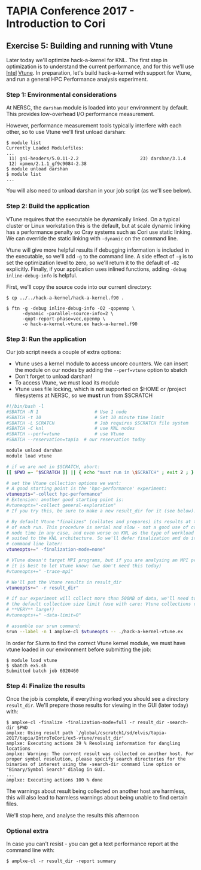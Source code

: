 # TAPIA Conference 2017 - Introduction to Cori

## Exercise 5: Building and running with Vtune

Later today we'll optimize hack-a-kernel for KNL. The first step in 
optimization is to understand the current performance, and for this we'll use
[Intel] [Vtune]. In preparation, let's build hack-a-kernel with support for
Vtune, and run a general HPC Performance  analysis experiment.

[Intel]: https://software.intel.com/en-us/intel-vtune-amplifier-xe
[Vtune]: http://www.nersc.gov/users/software/performance-and-debugging-tools/vtune/

### Step 1: Environmental considerations

At NERSC, the `darshan` module is loaded into your environment by default. This
provides low-overhead I/O performance measurement.

However, performance measurement tools typically interfere with each other, so 
to use Vtune we'll first unload darshan:

```console
$ module list
Currently Loaded Modulefiles:
...
 11) gni-headers/5.0.11-2.2                       23) darshan/3.1.4
 12) xpmem/2.1.1_gf9c9084-2.38
$ module unload darshan
$ module list
...
```

You will also need to unload darshan in your job script (as we'll see below).

### Step 2: Build the application

VTune requires that the executable be dynamically linked. On a typical cluster
or Linux workstation this is the default, but at scale dynamic linking has a 
performance penalty so Cray systems such as Cori use static linking. We can 
override the static linking with `-dynamic` on the command line.

Vtune will give more helpful results if debugging information is included in 
the executable, so we'll add `-g` to the command line. A side effect of `-g` is
to set the optimization level to zero, so we'll return it to the default of 
`-O2` explicitly. Finally, if your application uses inlined functions, adding 
`-debug inline-debug-info` is helpful.

First, we'll copy the source code into our current directory:

```console
$ cp ../../hack-a-kernel/hack-a-kernel.f90 .
```

```console
$ ftn -g -debug inline-debug-info -O2 -qopenmp \
      -dynamic -parallel-source-info=2 \
      -qopt-report-phase=vec,openmp \
      -o hack-a-kernel-vtune.ex hack-a-kernel.f90
```

### Step 3: Run the application

Our job script needs a couple of extra options:

- Vtune uses a kernel module to access uncore counters. We can insert the 
  module on our nodes by adding the `--perf=vtune` option to sbatch
- Don't forget to unload darshan!
- To access Vtune, we must load its module
- Vtune uses file locking, which is not supported on $HOME or /project 
  filesystems at NERSC, so we **must** run from $SCRATCH

```bash
#!/bin/bash -l
#SBATCH -N 1                     # Use 1 node
#SBATCH -t 10                    # Set 10 minute time limit
#SBATCH -L SCRATCH               # Job requires $SCRATCH file system
#SBATCH -C knl                   # use KNL nodes
#SBATCH --perf=vtune             # use Vtune
#SBATCH --reservation=tapia  # our reservation today

module unload darshan
module load vtune

# if we are not in $SCRATCH, abort:
[[ $PWD =~ ^$SCRATCH ]] || { echo "must run in \$SCRATCH" ; exit 2 ; }

# set the Vtune collection options we want:
# A good starting point is the 'hpc-performance' experiment:
vtuneopts="-collect hpc-performance"
# Extension: another good starting point is:
#vtuneopts="-collect general-exploration"
# If you try this, be sure to make a new result_dir for it (see below)!

# By default Vtune "finalizes" (collates and prepares) its results at the end
# of each run. This procedure is serial and slow - not a good use of compute
# node time in any case, and even worse on KNL as the type of workload is not
# suited to the KNL architecture. So we'll defer finalization and do it on the
# command line later:
vtuneopts+=" -finalization-mode=none"

# VTune doesn't target MPI programs, but if you are analysing an MPI program
# it is best to let Vtune know: (we don't need this today)
#vtuneopts+=" -trace-mpi"

# We'll put the Vtune results in result_dir
vtuneopts+=" -r result_dir"

# if our experiment will collect more than 500MB of data, we'll need to disable
# the default collection size limit (use with care: Vtune collections can get 
# **VERY** large!)
#vtuneopts+=" -data-limit=0"

# assemble our srun command:
srun --label -n 1 amplxe-cl $vtuneopts -- ./hack-a-kernel-vtune.ex

```

In order for Slurm to find the correct Vtune kernel module, we must have vtune
loaded in our environment before submitting the job:

```console
$ module load vtune
$ sbatch ex5.sh
Submitted batch job 6020460
```

### Step 4: Finalize the results

Once the job is complete, if everything worked you should see a directory 
`result_dir`. We'll prepare those results for viewing in the GUI (later today) 
with:

```console
$ amplxe-cl -finalize -finalization-mode=full -r result_dir -search-dir $PWD
amplxe: Using result path `/global/cscratch1/sd/elvis/tapia-2017/tapia/IntroToCori/ex5-vtune/result_dir'
amplxe: Executing actions 39 % Resolving information for dangling locations
amplxe: Warning: The current result was collected on another host. For proper symbol resolution, please specify search directories for the binaries of interest using the -search-dir command line option or "Binary/Symbol Search" dialog in GUI.
...
amplxe: Executing actions 100 % done
```

The warnings about result being collected on another host are harmless, this
will also lead to harmless warnings about being unable to find certain files.

We'll stop here, and analyse the results this afternoon

### Optional extra

In case you can't resist - you can get a text performance report at the command
line with: 

```console
$ amplxe-cl -r result_dir -report summary
```

